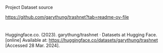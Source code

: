 Project Dataset source

https://github.com/garythung/trashnet?tab=readme-ov-file


#
Huggingface.co. (2023). garythung/trashnet · Datasets at Hugging Face. [online] Available at: https://huggingface.co/datasets/garythung/trashnet [Accessed 28 Mar. 2024].